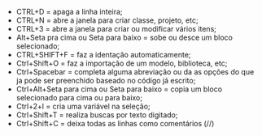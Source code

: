 - CTRL+D = apaga a linha inteira;
- CTRL+N = abre a janela para criar  classe, projeto, etc;
- CTRL+3 = abre a janela para criar ou modificar vários itens;
- Alt+Seta pra cima ou Seta para baixo = sobe ou desce um bloco selecionado;
- CTRL+SHIFT+F = faz a identação automaticamente;
- Ctrl+Shift+O = faz a importação de um modelo, biblioteca, etc;
- Ctrl+Spacebar = completa alguma abreviação ou da as opções do que ja pode ser preenchido baseado no código já escrito;
- Ctrl+Alt+Seta para cima ou Seta para baixo = copia um bloco selecionado para cima ou para baixo;
- Ctrl+2+l = cria uma variável na seleção;
- Ctrl+Shift+T = realiza buscas por texto digitado;
- Ctrl+Shift+C = deixa todas as linhas como comentários (//)